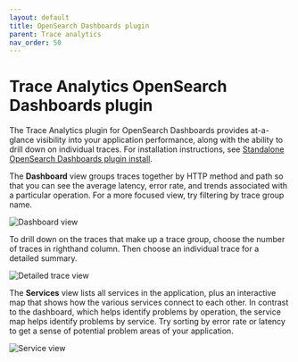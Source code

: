 ```yaml
---
layout: default
title: OpenSearch Dashboards plugin
parent: Trace analytics
nav_order: 50
---
```


# Trace Analytics OpenSearch Dashboards plugin

The Trace Analytics plugin for OpenSearch Dashboards provides at-a-glance visibility into your application performance, along with the ability to drill down on individual traces. For installation instructions, see [Standalone OpenSearch Dashboards plugin install]({{site.url}}{{site.baseurl}}/install-and-configure/install-dashboards/plugins/).

The **Dashboard** view groups traces together by HTTP method and path so that you can see the average latency, error rate, and trends associated with a particular operation. For a more focused view, try filtering by trace group name.

![Dashboard view]({{site.url}}{{site.baseurl}}/images/ta-dashboard.png)

To drill down on the traces that make up a trace group, choose the number of traces in righthand column. Then choose an individual trace for a detailed summary.

![Detailed trace view]({{site.url}}{{site.baseurl}}/images/ta-trace.png)

The **Services** view lists all services in the application, plus an interactive map that shows how the various services connect to each other. In contrast to the dashboard, which helps identify problems by operation, the service map helps identify problems by service. Try sorting by error rate or latency to get a sense of potential problem areas of your application.

![Service view]({{site.url}}{{site.baseurl}}/images/ta-services.png)
